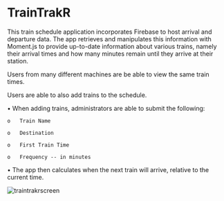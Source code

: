 # TrainTrakR

This train schedule application incorporates Firebase to host arrival and departure data. The app retrieves and manipulates this information with Moment.js to provide up-to-date information about various trains, namely their arrival times and how many minutes remain until they arrive at their station.

Users from many different machines are be able to view the same train times. 

Users are able to also add trains to the schedule. 

  •	When adding trains, administrators are able to submit the following:
  
    o	Train Name
    
    o	Destination
    
    o	First Train Time 
    
    o	Frequency -- in minutes
    
•	The app then calculates when the next train will arrive, relative to the current time.

![traintrakrscreen](https://user-images.githubusercontent.com/25890329/33775481-87b03b38-dc0c-11e7-8c04-fa430cf3fdf7.png)

